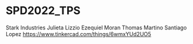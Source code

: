 # SPD2022_TPS
Stark Industries
Julieta Lizzio
Ezequiel Moran
Thomas Martino
Santiago Lopez
https://www.tinkercad.com/things/6wmxYUd2UO5
